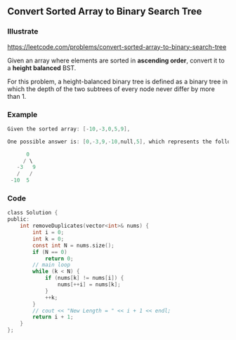 ## Convert Sorted Array to Binary Search Tree
### Illustrate
<https://leetcode.com/problems/convert-sorted-array-to-binary-search-tree>

Given an array where elements are sorted in **ascending order**, convert it to a **height balanced** BST.

For this problem, a height-balanced binary tree is defined as a binary tree in which the depth of the two subtrees of every node never differ by more than 1.

### Example
```c
Given the sorted array: [-10,-3,0,5,9],

One possible answer is: [0,-3,9,-10,null,5], which represents the following height balanced BST:

      0
     / \
   -3   9
   /   /
 -10  5
```

### Code
```c
class Solution {
public:
    int removeDuplicates(vector<int>& nums) {
        int i = 0;
        int k = 0;
        const int N = nums.size();
        if (N == 0)
            return 0;
        // main loop
        while (k < N) {
            if (nums[k] != nums[i]) {
                nums[++i] = nums[k];
            }
            ++k;
        }
        // cout << "New Length = " << i + 1 << endl;
        return i + 1;
    }
};
```